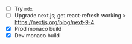 - [ ] Try `mdx`
- [ ] Upgrade next.js; get react-refresh working
      > https://nextjs.org/blog/next-9-4
- [x] Prod monaco build
- [x] Dev monaco build